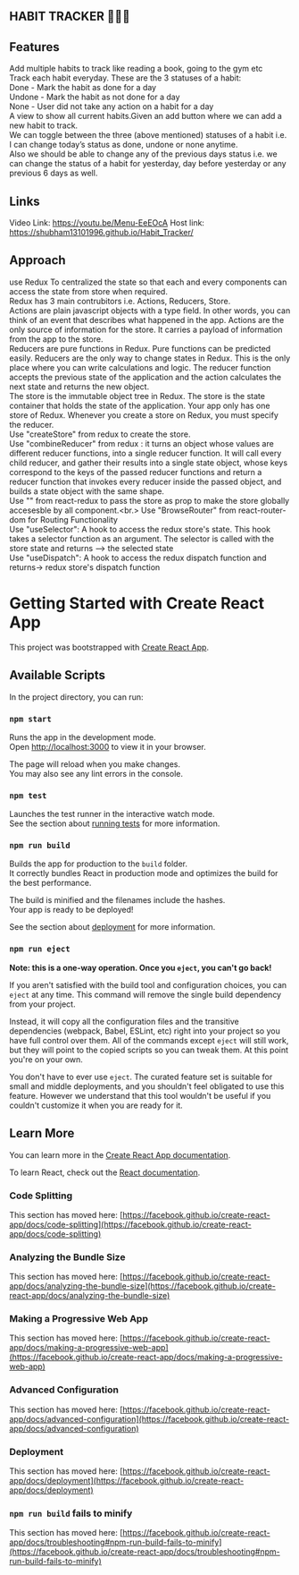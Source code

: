 ## HABIT TRACKER 🕵🏻‍♂️

## Features

Add multiple habits to track like reading a book, going to the gym etc<br/>
Track each habit everyday. These are the 3 statuses of a habit:<br/>
Done - Mark the habit as done for a day<br/>
Undone - Mark the habit as not done for a day<br/>
None - User did not take any action on a habit for a day<br/>
A view to show all current habits.Given an add button where we can add a new habit to track.<br/>
We can toggle between the three (above mentioned) statuses of a habit i.e. I can change today’s status as done, undone or none anytime.<br/>
Also we should be able to change any of the previous days status i.e. we can change the status of a habit for yesterday, day before yesterday or any previous 6 days as well.<br/>

## Links

Video Link: https://youtu.be/Menu-EeEOcA
Host link: https://shubham13101996.github.io/Habit_Tracker/

## Approach

use Redux To centralized the state so that each and every components can access the state from store when required.<br/>
Redux has 3 main contrubitors i.e. Actions, Reducers, Store.<br/>
Actions are plain javascript objects with a type field. In other words, you can
think of an event that describes what happened in the app. Actions are the
only source of information for the store. It carries a payload of information
from the app to the store.<br/>
Reducers are pure functions in Redux. Pure functions can be predicted
easily. Reducers are the only way to change states in Redux. This is the only
place where you can write calculations and logic. The reducer function
accepts the previous state of the application and the action calculates the
next state and returns the new object.<br/>
The store is the immutable object tree in Redux. The store is the state
container that holds the state of the application. Your app only has one store
of Redux. Whenever you create a store on Redux, you must specify the
reducer.<br/>
Use "createStore" from redux to create the store.<br/>
Use "combineReducer" from redux : it turns an object whose values are different reducer functions, into a single reducer function. It will call every child reducer, and gather their results into a single state object, whose keys correspond to the keys of the passed reducer functions and return a reducer function that invokes every reducer inside the passed object, and builds a state object with the same shape.<br/>
Use "<Provider>" from react-redux to pass the store as prop to make the store globally accesesble by all component.<br.>
Use "BrowseRouter" from react-router-dom for Routing Functionality<br/>
Use "useSelector": A hook to access the redux store's state. This hook takes a selector function as an argument. The selector is called with the store state and returns —> the selected state<br/>
Use "useDispatch": A hook to access the redux dispatch function and returns-> redux store's dispatch function<br/>

# Getting Started with Create React App

This project was bootstrapped with [Create React App](https://github.com/facebook/create-react-app).

## Available Scripts

In the project directory, you can run:

### `npm start`

Runs the app in the development mode.\
Open [http://localhost:3000](http://localhost:3000) to view it in your browser.

The page will reload when you make changes.\
You may also see any lint errors in the console.

### `npm test`

Launches the test runner in the interactive watch mode.\
See the section about [running tests](https://facebook.github.io/create-react-app/docs/running-tests) for more information.

### `npm run build`

Builds the app for production to the `build` folder.\
It correctly bundles React in production mode and optimizes the build for the best performance.

The build is minified and the filenames include the hashes.\
Your app is ready to be deployed!

See the section about [deployment](https://facebook.github.io/create-react-app/docs/deployment) for more information.

### `npm run eject`

**Note: this is a one-way operation. Once you `eject`, you can't go back!**

If you aren't satisfied with the build tool and configuration choices, you can `eject` at any time. This command will remove the single build dependency from your project.

Instead, it will copy all the configuration files and the transitive dependencies (webpack, Babel, ESLint, etc) right into your project so you have full control over them. All of the commands except `eject` will still work, but they will point to the copied scripts so you can tweak them. At this point you're on your own.

You don't have to ever use `eject`. The curated feature set is suitable for small and middle deployments, and you shouldn't feel obligated to use this feature. However we understand that this tool wouldn't be useful if you couldn't customize it when you are ready for it.

## Learn More

You can learn more in the [Create React App documentation](https://facebook.github.io/create-react-app/docs/getting-started).

To learn React, check out the [React documentation](https://reactjs.org/).

### Code Splitting

This section has moved here: [https://facebook.github.io/create-react-app/docs/code-splitting](https://facebook.github.io/create-react-app/docs/code-splitting)

### Analyzing the Bundle Size

This section has moved here: [https://facebook.github.io/create-react-app/docs/analyzing-the-bundle-size](https://facebook.github.io/create-react-app/docs/analyzing-the-bundle-size)

### Making a Progressive Web App

This section has moved here: [https://facebook.github.io/create-react-app/docs/making-a-progressive-web-app](https://facebook.github.io/create-react-app/docs/making-a-progressive-web-app)

### Advanced Configuration

This section has moved here: [https://facebook.github.io/create-react-app/docs/advanced-configuration](https://facebook.github.io/create-react-app/docs/advanced-configuration)

### Deployment

This section has moved here: [https://facebook.github.io/create-react-app/docs/deployment](https://facebook.github.io/create-react-app/docs/deployment)

### `npm run build` fails to minify

This section has moved here: [https://facebook.github.io/create-react-app/docs/troubleshooting#npm-run-build-fails-to-minify](https://facebook.github.io/create-react-app/docs/troubleshooting#npm-run-build-fails-to-minify)
